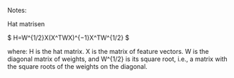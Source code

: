 Notes:

Hat matrisen

$
H=W^{1/2}X(X^TWX)^{−1}X^TW^{1/2}
$

where:
H is the hat matrix.
X is the matrix of feature vectors.
W is the diagonal matrix of weights, and W^{1/2} is its square root, i.e., a matrix with the square roots of the weights on the diagonal.
